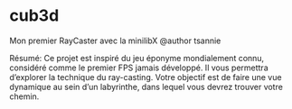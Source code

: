 # cub3d

Mon premier RayCaster avec la minilibX
@author tsannie

Résumé: Ce projet est inspiré du jeu éponyme mondialement connu, considéré comme
le premier FPS jamais développé. Il vous permettra d’explorer la technique du
ray-casting. Votre objectif est de faire une vue dynamique au sein d’un labyrinthe, dans
lequel vous devrez trouver votre chemin.
